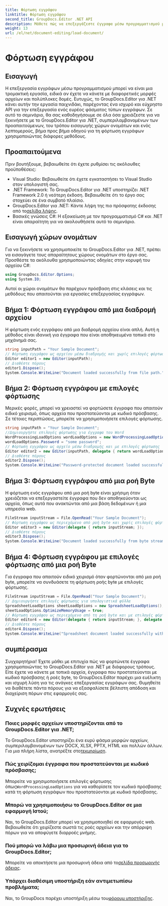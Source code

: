 ```yaml
---
title: Φόρτωση εγγράφου
linktitle: Φόρτωση εγγράφου
second_title: GroupDocs.Editor .NET API
description: Μάθετε πώς να επεξεργάζεστε έγγραφα μέσω προγραμματισμού με το GroupDocs.Editor για .NET. Οδηγός βήμα προς βήμα για τη φόρτωση εγγράφων, το χειρισμό αρχείων που προστατεύονται με κωδικό πρόσβασης και πολλά άλλα.
weight: 13
url: /el/net/document-editing/load-document/
---
```


# Φόρτωση εγγράφου

## Εισαγωγή
Η επεξεργασία εγγράφων μέσω προγραμματισμού μπορεί να είναι μια τρομακτική εργασία, ειδικά αν έχετε να κάνετε με διαφορετικές μορφές αρχείων και πολύπλοκες δομές. Ευτυχώς, το GroupDocs.Editor για .NET κάνει αυτήν την εργασία παιχνιδάκι, παρέχοντας ένα ισχυρό και εύχρηστο API για την επεξεργασία ενός ευρέος φάσματος τύπων εγγράφων. Σε αυτό το σεμινάριο, θα σας καθοδηγήσουμε σε όλα όσα χρειάζεστε για να ξεκινήσετε με το GroupDocs.Editor για .NET, συμπεριλαμβανομένων των προαπαιτούμενων, του τρόπου εισαγωγής χώρων ονομάτων και ενός λεπτομερούς, βήμα προς βήμα οδηγού για τη φόρτωση εγγράφων χρησιμοποιώντας διάφορες μεθόδους.
## Προαπαιτούμενα
Πριν βουτήξουμε, βεβαιωθείτε ότι έχετε ρυθμίσει τις ακόλουθες προϋποθέσεις:
- Visual Studio: Βεβαιωθείτε ότι έχετε εγκαταστήσει το Visual Studio στον υπολογιστή σας.
- .NET Framework: Το GroupDocs.Editor για .NET υποστηρίζει .NET Framework 2.0 ή νεότερη έκδοση. Βεβαιωθείτε ότι το έργο σας στοχεύει σε ένα συμβατό πλαίσιο.
-  GroupDocs.Editor για .NET: Κάντε λήψη της πιο πρόσφατης έκδοσης από το[σελίδα λήψης](https://releases.groupdocs.com/editor/net/).
- Βασικές γνώσεις C#: Η εξοικείωση με τον προγραμματισμό C# και .NET είναι απαραίτητη για να ακολουθήσετε αυτό το σεμινάριο.
## Εισαγωγή χώρων ονομάτων
Για να ξεκινήσετε να χρησιμοποιείτε το GroupDocs.Editor για .NET, πρέπει να εισαγάγετε τους απαραίτητους χώρους ονομάτων στο έργο σας. Προσθέστε τα ακόλουθα χρησιμοποιώντας οδηγίες στην κορυφή του αρχείου C#:
```csharp
using GroupDocs.Editor.Options;
using System.IO;
```
Αυτοί οι χώροι ονομάτων θα παρέχουν πρόσβαση στις κλάσεις και τις μεθόδους που απαιτούνται για εργασίες επεξεργασίας εγγράφων.
## Βήμα 1: Φόρτωση εγγράφου από μια διαδρομή αρχείου
Η φόρτωση ενός εγγράφου από μια διαδρομή αρχείου είναι απλή. Αυτή η μέθοδος είναι ιδανική για έγγραφα που είναι αποθηκευμένα τοπικά στο μηχάνημά σας.

```csharp
string inputPath = "Your Sample Document";
// Φόρτωση εγγράφου ως αρχείου μέσω διαδρομής και χωρίς επιλογές φόρτωσης
Editor editor1 = new Editor(inputPath);
// Διαθέστε πόρους
editor1.Dispose();
System.Console.WriteLine("Document loaded successfully from file path.");
```
## Βήμα 2: Φόρτωση εγγράφου με επιλογές φόρτωσης
Μερικές φορές, μπορεί να χρειαστεί να φορτώσετε έγγραφα που απαιτούν ειδικό χειρισμό, όπως αρχεία που προστατεύονται με κωδικό πρόσβασης. Σε τέτοιες περιπτώσεις, μπορείτε να χρησιμοποιήσετε επιλογές φόρτωσης.

```csharp
string inputPath = "Your Sample Document";
//Δημιουργήστε επιλογές φόρτωσης για έγγραφα του Word
WordProcessingLoadOptions wordLoadOptions = new WordProcessingLoadOptions();
wordLoadOptions.Password = "some password";
// Φόρτωση εγγράφου ως αρχείο μέσω διαδρομής και με επιλογές φόρτωσης
Editor editor2 = new Editor(inputPath, delegate { return wordLoadOptions; });
// Διαθέστε πόρους
editor2.Dispose();
System.Console.WriteLine("Password-protected document loaded successfully.");
```
## Βήμα 3: Φόρτωση εγγράφου από μια ροή Byte
Η φόρτωση ενός εγγράφου από μια ροή byte είναι χρήσιμη όταν χρειάζεται να επεξεργαστείτε έγγραφα που δεν αποθηκεύονται ως αρχεία, όπως αυτά που ανακτώνται από μια βάση δεδομένων ή μια υπηρεσία web.

```csharp
FileStream inputStream = File.OpenRead("Your Sample Document");
// Φόρτωση εγγράφου ως περιεχόμενο από ροή byte και χωρίς επιλογές φόρτωσης
Editor editor3 = new Editor(delegate { return inputStream; });
// Διαθέστε πόρους
editor3.Dispose();
System.Console.WriteLine("Document loaded successfully from byte stream.");
```
## Βήμα 4: Φόρτωση εγγράφου με επιλογές φόρτωσης από μια ροή Byte
Για έγγραφα που απαιτούν ειδικό χειρισμό όταν φορτώνονται από μια ροή byte, μπορείτε να συνδυάσετε τη φόρτωση ροής byte με επιλογές φόρτωσης.

```csharp
FileStream inputStream = File.OpenRead("Your Sample Document");
// Δημιουργήστε επιλογές φόρτωσης για υπολογιστικά φύλλα
SpreadsheetLoadOptions sheetLoadOptions = new SpreadsheetLoadOptions();
sheetLoadOptions.OptimizeMemoryUsage = true;
// Φόρτωση εγγράφου ως περιεχόμενο από τη ροή byte και με επιλογές φόρτωσης
Editor editor4 = new Editor(delegate { return inputStream; }, delegate { return sheetLoadOptions; });
// Διαθέστε πόρους
editor4.Dispose();
System.Console.WriteLine("Spreadsheet document loaded successfully with load options.");
```
## συμπέρασμα
Συγχαρητήρια! Έχετε μάθει με επιτυχία πώς να φορτώνετε έγγραφα χρησιμοποιώντας το GroupDocs.Editor για .NET με διάφορους τρόπους. Είτε έχετε να κάνετε με τοπικά αρχεία, έγγραφα που προστατεύονται με κωδικό πρόσβασης ή ροές byte, το GroupDocs.Editor παρέχει μια ευέλικτη και ισχυρή λύση για τις ανάγκες επεξεργασίας εγγράφων σας. Θυμηθείτε να διαθέτετε πάντα πόρους για να εξασφαλίσετε βέλτιστη απόδοση και διαχείριση πόρων στις εφαρμογές σας.
## Συχνές ερωτήσεις
### Ποιες μορφές αρχείων υποστηρίζονται από το GroupDocs.Editor για .NET;
 Το GroupDocs.Editor υποστηρίζει ένα ευρύ φάσμα μορφών αρχείων, συμπεριλαμβανομένων των DOCX, XLSX, PPTX, HTML και πολλών άλλων. Για μια πλήρη λίστα, ανατρέξτε στο[τεκμηρίωση](https://tutorials.groupdocs.com/editor/net/).
### Πώς χειρίζομαι έγγραφα που προστατεύονται με κωδικό πρόσβασης;
 Μπορείτε να χρησιμοποιήσετε επιλογές φόρτωσης όπως`WordProcessingLoadOptions` για να καθορίσετε τον κωδικό πρόσβασης κατά τη φόρτωση εγγράφων που προστατεύονται με κωδικό πρόσβασης.
### Μπορώ να χρησιμοποιήσω το GroupDocs.Editor σε μια εφαρμογή Ιστού;
Ναι, το GroupDocs.Editor μπορεί να χρησιμοποιηθεί σε εφαρμογές web. Βεβαιωθείτε ότι χειρίζεστε σωστά τις ροές αρχείων και την απόρριψη πόρων για να αποφύγετε διαρροές μνήμης.
### Πού μπορώ να λάβω μια προσωρινή άδεια για το GroupDocs.Editor;
 Μπορείτε να αποκτήσετε μια προσωρινή άδεια από το[σελίδα προσωρινής άδειας](https://purchase.groupdocs.com/temporary-license/).
### Υπάρχει διαθέσιμη υποστήριξη εάν αντιμετωπίσω προβλήματα;
 Ναι, το GroupDocs παρέχει υποστήριξη μέσω του[φόρουμ υποστήριξης](https://forum.groupdocs.com/c/editor/20).